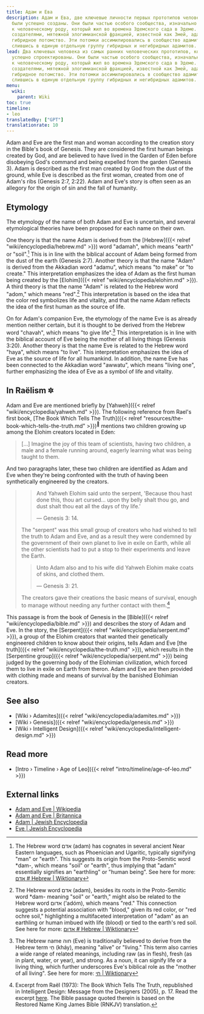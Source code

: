 ```yaml
---
title: Адам и Ева
description: Адам и Ева, две ключевые личности первых прототипов человека, которые
  были успешно созданы. Они были частью особого сообщества, изначально принадлежавшего
  к человеческому роду, который жил во времена Эдемского сада в Эдеме. В союзе с изгнанными
  создателями, мятежной элогимианской фракцией, известной как Змей, адамиты породили
  гибридное потомство. Эти потомки ассимилировались в сообщество адамитов, таким образом
  слившись в единую отдельную группу гибридных и негибридных адамитов.
lead: Два ключевых человека из самых ранних человеческих прототипов, которые были
  успешно спроектированы. Они были частью особого сообщества, изначально принадлежавшего
  к человеческому роду, который жил во времена Эдемского сада в Эдеме. В союзе с изгнанными
  создателями, мятежной элогимианской фракцией, известной как Змей, адамиты породили
  гибридное потомство. Эти потомки ассимилировались в сообщество адамитов, таким образом
  слившись в единую отдельную группу гибридных и негибридных адамитов.
menu:
  wiki:
    parent: Wiki
toc: true
timeline:
- leo
translatedby: ["GPT"]
translationrate: 10
---
```


Adam and Eve are the first man and woman according to the creation story in the Bible's book of Genesis. They are considered the first human beings created by God, and are believed to have lived in the Garden of Eden before disobeying God's command and being expelled from the garden (Genesis 3). Adam is described as the first man created by God from the dust of the ground, while Eve is described as the first woman, created from one of Adam's ribs (Genesis 2:7, 2:22). Adam and Eve's story is often seen as an allegory for the origin of sin and the fall of humanity.

## Etymology

The etymology of the name of both Adam and Eve is uncertain, and several etymological theories have been proposed for each name on their own.

One theory is that the name Adam is derived from the [Hebrew]({{< relref "wiki/encyclopedia/hebrew.md" >}}) word "adamah", which means "earth" or "soil".[^soil] This is in line with the biblical account of Adam being formed from the dust of the earth (Genesis 2:7). Another theory is that the name "Adam" is derived from the Akkadian word "adamu", which means "to make" or "to create." This interpretation emphasizes the idea of Adam as the first human being created by the [Elohim]({{< relref "wiki/encyclopedia/elohim.md" >}}). A third theory is that the name "Adam" is related to the Hebrew word "adom," which means "red".[^red] This interpretation is based on the idea that the color red symbolizes life and vitality, and that the name Adam reflects the idea of the first human as the source of life.

On for Adam's companion Eve, the etymology of the name Eve is as already mention neither certain, but it is thought to be derived from the Hebrew word "chavah", which means "to give life".[^alive] This interpretation is in line with the biblical account of Eve being the mother of all living things (Genesis 3:20). Another theory is that the name Eve is related to the Hebrew word "haya", which means "to live". This interpretation emphasizes the idea of Eve as the source of life for all humankind. In addition, the name Eve has been connected to the Akkadian word "awwatu", which means "living one", further emphasizing the idea of Eve as a symbol of life and vitality.

[^soil]: The Hebrew word אדם (adam) has cognates in several ancient Near Eastern languages, such as Phoenician and Ugaritic, typically signifying "man" or "earth". This suggests its origin from the Proto-Semitic word *dam-, which means "soil" or "earth", thus implying that "adam" essentially signifies an "earthling" or "human being". See here for more: [אדם # Hebrew | Wiktionary](https://en.wiktionary.org/wiki/%D7%90%D7%93%D7%9D#Hebrew)

[^red]: The Hebrew word אדם (adam), besides its roots in the Proto-Semitic word *dam- meaning "soil" or "earth," might also be related to the Hebrew word אדום ('adóm), which means "red." This connection suggests a potential association with "blood," given its red color, or "red ochre soil," highlighting a multifaceted interpretation of "adam" as an earthling or human imbued with life (blood) or tied to the earth's red soil. See here for more: [אדום # Hebrew | Wiktionary](https://en.wiktionary.org/wiki/%D7%90%D7%93%D7%95%D7%9D#Hebrew)

[^alive]: The Hebrew name חוה (Eve) is traditionally believed to derive from the Hebrew term חַי (kháy), meaning "alive" or "living." This term also carries a wide range of related meanings, including raw (as in flesh), fresh (as in plant, water, or year), and strong. As a noun, it can signify life or a living thing, which further underscores Eve's biblical role as the "mother of all living". See here for more: [חי | Wiktionary](https://en.wiktionary.org/wiki/%D7%97%D7%99#Hebrew)

## In Raëlism 🔯

Adam and Eve are mentioned briefly by [Yahweh]({{< relref "wiki/encyclopedia/yahweh.md" >}}). The following reference from Rael's first book, [The Book Which Tells The Truth]({{< relref "resources/the-book-which-tells-the-truth.md" >}})<sup>📖</sup> mentions two children growing up among the Elohim creators located in Eden:

> [...] Imagine the joy of this team of scientists, having two children, a male and a female running around, eagerly learning what was being taught to them.

And two paragraphs later, these two children are identified as Adam and Eve when they're being confronted with the truth of having been synthetically engineered by the creators.

>> And Yahweh Elohim said unto the serpent, 'Because thou hast done this, thou art cursed... upon thy belly shalt thou go, and dust shalt thou eat all the days of thy life.'
>>
>> — Genesis 3: 14.
>
> The "serpent" was this small group of creators who had wished to tell the truth to Adam and Eve, and as a result they were condemned by the government of their own planet to live in exile on Earth, while all the other scientists had to put a stop to their experiments and leave the Earth.
>
>> Unto Adam also and to his wife did Yahweh Elohim make coats of skins, and clothed them.
>>
>> — Genesis 3: 21.
>
> The creators gave their creations the basic means of survival, enough to manage without needing any further contact with them.[^fruit]

This passage is from the book of Genesis in the [Bible]({{< relref "wiki/encyclopedia/bible.md" >}}) and describes the story of Adam and Eve. In the story, the [Serpent]({{< relref "wiki/encyclopedia/serpent.md" >}}), a group of the Elohim creators that wanted their genetically engineered children to know about their origins, tells Adam and Eve [the truth]({{< relref "wiki/encyclopedia/the-truth.md" >}}), which results in the [Serpentine group]({{< relref "wiki/encyclopedia/serpent.md" >}}) being judged by the governing body of the Elohimian civilization, which forced them to live in exile on Earth from theron. Adam and Eve are then provided with clothing made and means of survival by the banished Elohimian creators.

[^fruit]: Excerpt from Raël (1973): The Book Which Tells The Truth, republished in Intelligent Design: Message from the Designers (2005), p. 17. Read the excerpt [here](https://wheelofheaven.github.io/rael-one-the-book-which-tells-the-truth/2_the_truth.html#genesis). The Bible passage quoted therein is based on the Restored Name King James Bible (RNKJV) translation.

## See also

- [Wiki › Adamites]({{< relref "wiki/encyclopedia/adamites.md" >}})
- [Wiki › Genesis]({{< relref "wiki/encyclopedia/genesis.md" >}})
- [Wiki › Intelligent Design]({{< relref "wiki/encyclopedia/intelligent-design.md" >}})

## Read more

- [Intro › Timeline › Age of Leo]({{< relref "intro/timeline/age-of-leo.md" >}})

## External links

- [Adam and Eve | Wikipedia](https://en.wikipedia.org/wiki/Adam_and_Eve)
- [Adam and Eve | Britannica](https://www.britannica.com/biography/Adam-and-Eve-biblical-literary-figures)
- [Adam | Jewish Encyclopedia](https://jewishencyclopedia.com/articles/758-adam)
- [Eve | Jewish Encyclopedia](https://jewishencyclopedia.com/articles/5916-eve)
